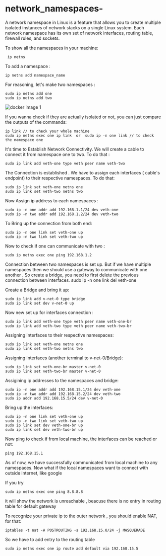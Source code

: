 # network_namespaces-
A network namespace in Linux is a feature that allows you to create multiple isolated instances of network stacks on a single Linux system. Each network namespace has its own set of network interfaces, routing table, firewall rules, and sockets.

To show all the namespaces in your machine:

	 ip netns
	
To add a namespace :

	ip netns add namespace_name

For reasoning, let's make two namespaces :

	sudo ip netns add one
	sudo ip netns add two

![docker image 1](https://github.com/RafsanBinAli/network_namespaces-/assets/154937557/ed53efc9-cab7-47e1-b9e9-d200b873c42a)

If you wanna check if they are actually isolated or not, you can just compare the outputs of the commands:

	ip link // to check your whole machine 
	sudo ip netns exec one ip link  or  sudo ip -n one link // to check the namespace one
	
It's time to Establish Network Connectivity. We will create a cable to connect it from namespace one to two. To do that :

	sudo ip link add veth-one type veth peer name veth-two

The Connection is established . We have to assign each interfaces ( cable's endpoint) to their respective namespaces. To do that:

	sudo ip link set veth-one netns one
	sudo ip link set veth-two netns two

Now Assign ip address to each namespaces :

	sudo ip -n one addr add 192.168.1.1/24 dev veth-one
	sudo ip -n two addr add 192.168.1.2/24 dev veth-two
	
To Bring up the connection from both end:

	sudo ip -n one link set veth-one up
	sudo ip -n two link set veth-two up
	
Now to check if one can communicate with two :

	sudo ip netns exec one ping 192.168.1.2
	
	
Connection between two namespaces is set up. But if we have multiple namespaces then we should use a gateway to communicate with one another . So create a bridge, you need to first delete the previous connection between interfaces.
	sudo ip -n one link del veth-one

Create a Bridge and bring it up:

	sudo ip link add v-net-0 type bridge
	sudo ip link set dev v-net-0 up
	
Now new set up for interfaces connection :

	sudo ip link add veth-one type veth peer name veth-one-br
	sudo ip link add veth-two type veth peer name veth-two-br
	
Assigning interfaces to their respective namespaces:

	sudo ip link set veth-one netns one
	sudo ip link set veth-two netns two
	
Assigning interfaces (another terminal to v-net-0/Bridge):

	sudo ip link set veth-one-br master v-net-0
	sudo ip link set veth-two-br master v-net-0
	
Assigining ip addresses to the namespaces and bridge:

	sudo ip -n one addr add 192.168.15.1/24 dev veth-one
	sudo ip -n two addr add 192.168.15.2/24 dev veth-two
	sudo ip addr add 192.168.15.5/24 dev v-net-0
	
Bring up the interfaces:

	sudo ip -n one link set veth-one up
	sudo ip -n two link set veth-two up
	sudo ip link set dev veth-one-br up                                                                            
	sudo ip link set dev veth-two-br up
	
Now ping to check if from local machine, the interfaces can be reached or not:

	ping 192.168.15.1
	
As of now, we have successfully communicated from local machine to any namespaces. Now what if the local namespaces want to connect with outside internet, like google 

If you try 

	sudo ip netns exec one ping 8.8.8.8 
	
it will show the network is unreachable , beacuse there is no entry in routing table for default gateway

To recognize your private ip to the outer network , you should enable NAT, for that:

	iptables -t nat -A POSTROUTING -s 192.168.15.0/24 -j MASQUERADE
	
So we have to add entry to the routing table

	sudo ip netns exec one ip route add default via 192.168.15.5



